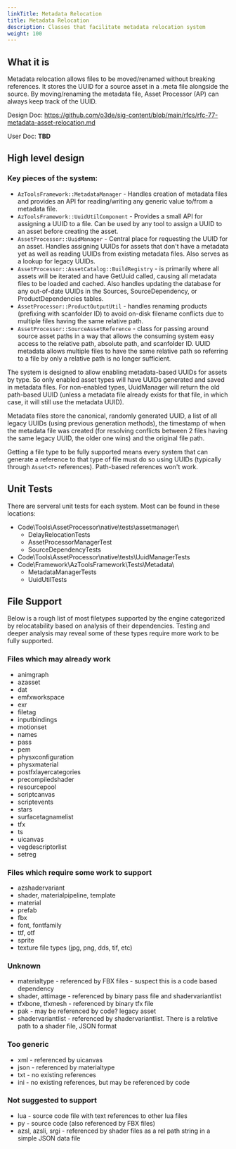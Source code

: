 ```yaml
---
linkTitle: Metadata Relocation
title: Metadata Relocation
description: Classes that facilitate metadata relocation system
weight: 100
---
```


## What it is

Metadata relocation allows files to be moved/renamed without breaking references.  It stores the UUID for a source asset in a .meta file alongside the source.  By moving/renaming the metadata file, Asset Processor (AP) can always keep track of the UUID.

Design Doc: https://github.com/o3de/sig-content/blob/main/rfcs/rfc-77-metadata-asset-relocation.md

User Doc: **TBD**

## High level design

### Key pieces of the system:

* `AzToolsFramework::MetadataManager` - Handles creation of metadata files and provides an API for reading/writing any generic value to/from a metadata file.
* `AzToolsFramework::UuidUtilComponent` - Provides a small API for assigning a UUID to a file.  Can be used by any tool to assign a UUID to an asset before creating the asset.
* `AssetProcessor::UuidManager` - Central place for requesting the UUID for an asset.  Handles assigning UUIDs for assets that don't have a metadata yet as well as reading UUIDs from existing metadata files.  Also serves as a lookup for legacy UUIDs.
* `AssetProcessor::AssetCatalog::BuildRegistry` - is primarily where all assets will be iterated and have GetUuid called, causing all metadata files to be loaded and cached.  Also handles updating the database for any out-of-date UUIDs in the Sources, SourceDependency, or ProductDependencies tables.
* `AssetProcessor::ProductOutputUtil` - handles renaming products (prefixing with scanfolder ID) to avoid on-disk filename conflicts due to multiple files having the same relative path.
* `AssetProcessor::SourceAssetReference` - class for passing around source asset paths in a way that allows the consuming system easy access to the relative path, absolute path, and scanfolder ID.  UUID metadata allows multiple files to have the same relative path so referring to a file by only a relative path is no longer sufficient.

The system is designed to allow enabling metadata-based UUIDs for assets by type.  So only enabled asset types will have UUIDs generated and saved in metadata files.  For non-enabled types, UuidManager will return the old path-based UUID (unless a metadata file already exists for that file, in which case, it will still use the metadata UUID).

Metadata files store the canonical, randomly generated UUID, a list of all legacy UUIDs (using previous generation methods), the timestamp of when the metadata file was created (for resolving conflicts between 2 files having the same legacy UUID, the older one wins) and the original file path.

Getting a file type to be fully supported means every system that can generate a reference to that type of file must do so using UUIDs (typically through `Asset<T>` references).  Path-based references won't work.

## Unit Tests

There are serveral unit tests for each system.  Most can be found in these locations:

* Code\Tools\AssetProcessor\native\tests\assetmanager\
    * DelayRelocationTests
    * AssetProcessorManagerTest
    * SourceDependencyTests
* Code\Tools\AssetProcessor\native\tests\UuidManagerTests
* Code\Framework\AzToolsFramework\Tests\Metadata\
    * MetadataManagerTests
    * UuidUtilTests

## File Support

Below is a rough list of most filetypes supported by the engine categorized by relocatability based on analysis of their dependencies.  Testing and deeper analysis may reveal some of these types require more work to be fully supported.

### Files which may already work
* animgraph
* azasset
* dat
* emfxworkspace
* exr
* filetag
* inputbindings
* motionset
* names
* pass
* pem
* physxconfiguration
* physxmaterial
* postfxlayercategories
* precompiledshader
* resourcepool
* scriptcanvas
* scriptevents
* stars
* surfacetagnamelist
* tfx
* ts
* uicanvas
* vegdescriptorlist
* setreg

### Files which require some work to support
* azshadervariant
* shader, materialpipeline, template
* material
* prefab
* fbx
* font, fontfamily
* ttf, otf
* sprite
* texture file types (jpg, png, dds, tif, etc)

### Unknown
* materialtype - referenced by FBX files - suspect this is a code based dependency
* shader, attimage - referenced by binary pass file and shadervariantlist
* tfxbone, tfxmesh - referenced by binary tfx file
* pak - may be referenced by code? legacy asset
* shadervariantlist - referenced by shadervariantlist.  There is a relative path to a shader file, JSON format

### Too generic
* xml - referenced by uicanvas
* json - referenced by materialtype
* txt - no existing references
* ini - no existing references, but may be referenced by code

### Not suggested to support
* lua - source code file with text references to other lua files
* py - source code (also referenced by FBX files)
* azsl, azsli, srgi - referenced by shader files as a rel path string in a simple JSON data file